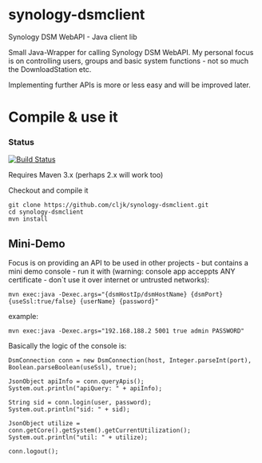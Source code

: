 # synology-dsmclient
Synology DSM WebAPI - Java client lib

Small Java-Wrapper for calling Synology DSM WebAPI. My personal focus is on controlling users, groups and basic system functions - not so much the DownloadStation etc.

Implementing further APIs is more or less easy and will be improved later.

Compile & use it
======
### Status
[![Build Status](https://travis-ci.org/cljk/synology-dsmclient.png)](https://travis-ci.org/cljk/synology-dsmclient)

Requires Maven 3.x (perhaps 2.x will work too)

Checkout and compile it
```
git clone https://github.com/cljk/synology-dsmclient.git
cd synology-dsmclient
mvn install
```

Mini-Demo
----

Focus is on providing an API to be used in other projects - but contains a mini demo console - run it with (warning: console app acceppts ANY certificate - don´t use it over internet or untrusted networks):
```
mvn exec:java -Dexec.args="{dsmHostIp/dsmHostName} {dsmPort} {useSsl:true/false} {userName} {password}"
```
example:
```
mvn exec:java -Dexec.args="192.168.188.2 5001 true admin PASSWORD"
```

Basically the logic of the console is:
```
DsmConnection conn = new DsmConnection(host, Integer.parseInt(port), Boolean.parseBoolean(useSsl), true);

JsonObject apiInfo = conn.queryApis();
System.out.println("apiQuery: " + apiInfo);
		
String sid = conn.login(user, password);
System.out.println("sid: " + sid);
		
JsonObject utilize = conn.getCore().getSystem().getCurrentUtilization();
System.out.println("util: " + utilize);
		
conn.logout();
```
